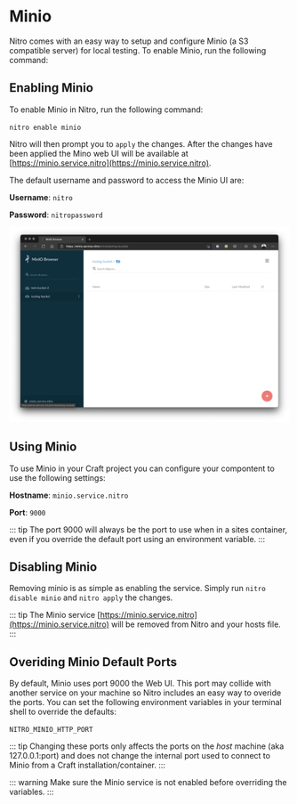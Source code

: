 # Minio

Nitro comes with an easy way to setup and configure Minio (a S3 compatible server) for local testing. To enable Minio, run the following command:

## Enabling Minio

To enable Minio in Nitro, run the following command:

`nitro enable minio`

Nitro will then prompt you to `apply` the changes. After the changes have been applied the Mino web UI will be available at [https://minio.service.nitro](https://minio.service.nitro).

The default username and password to access the Minio UI are:

__Username__: `nitro`

__Password__: `nitropassword`

![Minio UI](../images/minio-ui.png)

## Using Minio

To use Minio in your Craft project you can configure your compontent to use the following settings:

__Hostname__: `minio.service.nitro`

__Port__: `9000`

::: tip
The port 9000 will always be the port to use when in a sites container, even if you override the default port using an environment variable.
:::

## Disabling Minio

Removing minio is as simple as enabling the service. Simply run `nitro disable minio` and `nitro apply` the changes.

::: tip
The Minio service [https://minio.service.nitro](https://minio.service.nitro) will be removed from Nitro and your hosts file.
:::

## Overiding Minio Default Ports

By default, Minio uses port 9000 the Web UI. This port may collide with another service on your machine so Nitro includes an easy way to overide the ports. You can set the following environment variables in your terminal shell to override the defaults:

`NITRO_MINIO_HTTP_PORT`

::: tip
Changing these ports only affects the ports on the _host_ machine (aka 127.0.0.1:port) and does not change the internal port used to connect to Minio from a Craft installation/container.
:::

::: warning
Make sure the Minio service is not enabled before overriding the variables.
:::
